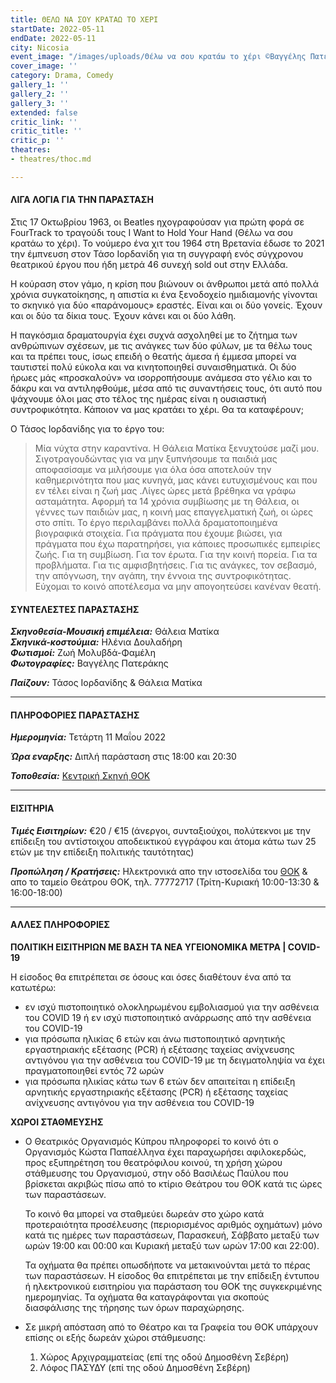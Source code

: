 ```yaml
---
title: ΘΕΛΩ ΝΑ ΣΟΥ ΚΡΑΤΑΩ ΤΟ ΧΕΡΙ
startDate: 2022-05-11
endDate: 2022-05-11
city: Nicosia
event_image: "/images/uploads/Θέλω να σου κρατάω το χέρι ©Βαγγέλης Πατεράκης.jpg"
cover_image: ''
category: Drama, Comedy
gallery_1: ''
gallery_2: ''
gallery_3: ''
extended: false
critic_link: ''
critic_title: ''
critic_p: ''
theatres:
- theatres/thoc.md

---
```

#### ΛΙΓΑ ΛΟΓΙΑ ΓΙΑ ΤΗΝ ΠΑΡΑΣΤΑΣΗ

Στις 17 Οκτωβρίου 1963, οι Beatles ηχογραφούσαν για πρώτη φορά σε FourTrack το τραγούδι τους I Want to Hold Your Hand (Θέλω να σου κρατάω το χέρι). Το νούμερο ένα χιτ του 1964 στη Βρετανία έδωσε το 2021 την έμπνευση στον Τάσο Ιορδανίδη για τη συγγραφή ενός σύγχρονου θεατρικού έργου που ήδη μετρά 46 συνεχή sold out στην Ελλάδα.

Η κούραση στον γάμο, η κρίση που βιώνουν οι άνθρωποι μετά από πολλά χρόνια συγκατοίκησης, η απιστία κι ένα ξενοδοχείο ημιδιαμονής γίνονται το σκηνικό για δύο «παράνομους» εραστές. Είναι και οι δύο γονείς. Έχουν και οι δύο τα δίκια τους. Έχουν κάνει και οι δύο λάθη.

​Η παγκόσμια δραματουργία έχει συχνά ασχοληθεί με το ζήτημα των ανθρώπινων σχέσεων, με τις ανάγκες των δύο φύλων, με τα θέλω τους και τα πρέπει τους, ίσως επειδή ο θεατής άμεσα ή έμμεσα μπορεί να ταυτιστεί πολύ εύκολα και να κινητοποιηθεί συναισθηματικά. Οι δύο ήρωες μάς «προσκαλούν» να ισορροπήσουμε ανάμεσα στο γέλιο και το δάκρυ και να αντιληφθούμε, μέσα από τις συναντήσεις τους, ότι αυτό που ψάχνουμε όλοι μας στο τέλος της ημέρας είναι η ουσιαστική συντροφικότητα. Κάποιον να μας κρατάει το χέρι. Θα τα καταφέρουν;

Ο Τάσος Ιορδανίδης για το έργο του:

> Μία νύχτα στην καραντίνα. H Θάλεια Ματίκα ξενυχτούσε μαζί μου. Σιγοτραγουδώντας για να μην ξυπνήσουμε τα παιδιά μας αποφασίσαμε να μιλήσουμε για όλα όσα αποτελούν την καθημερινότητα που μας κυνηγά, μας κάνει ευτυχισμένους και που εν τέλει είναι η ζωή μας .Λίγες ώρες μετά βρέθηκα να γράφω ασταμάτητα. Αφορμή τα 14 χρόνια συμβίωσης με τη Θάλεια, οι γέννες των παιδιών μας, η κοινή μας επαγγελματική ζωή, οι ώρες στο σπίτι. Το έργο περιλαμβάνει πολλά δραματοποιημένα βιογραφικά στοιχεία. Για πράγματα που έχουμε βιώσει, για πράγματα που έχω παρατηρήσει, για κάποιες προσωπικές εμπειρίες ζωής. Για τη συμβίωση. Για τον έρωτα. Για την κοινή πορεία. Για τα προβλήματα. Για τις αμφισβητήσεις. Για τις ανάγκες, τον σεβασμό, την απόγνωση, την αγάπη, την έννοια της συντροφικότητας. Εύχομαι το κοινό αποτέλεσμα να μην απογοητεύσει κανέναν θεατή.

#### ΣΥΝΤΕΛΕΣΤΕΣ ΠΑΡΑΣΤΑΣΗΣ

**_Σκηνοθεσία-Μουσική επιμέλεια:_** Θάλεια Ματίκα  
**_Σκηνικά-κοστούμια:_** Ηλένια Δουλαδήρη  
**_Φωτισμοί:_** Ζωή Μολυβδά-Φαμέλη  
**_Φωτογραφίες:_** Βαγγέλης Πατεράκης

**_Παίζουν:_** Τάσος Ιορδανίδης & Θάλεια Ματίκα

***

#### ΠΛΗΡΟΦΟΡΙΕΣ ΠΑΡΑΣΤΑΣΗΣ

**_Ημερομηνία:_** Τετάρτη 11 Μαΐου 2022

**_Ώρα εναρξης:_** Διπλή παράσταση στις 18:00 και 20:30

**_Τοποθεσία:_** [Κεντρική Σκηνή ΘΟΚ](https://www.google.com/maps/place/%CE%98%CE%B5%CE%B1%CF%84%CF%81%CE%B9%CE%BA%CF%8C%CF%82+%CE%9F%CF%81%CE%B3%CE%B1%CE%BD%CE%B9%CF%83%CE%BC%CF%8C%CF%82+%CE%9A%CF%8D%CF%80%CF%81%CE%BF%CF%85,+%CE%98%CE%9F%CE%9A/@35.1681606,33.3378205,14z/data=!4m9!1m2!2m1!1zzrjOtc6xz4TPgc6_IM64zr_Oug!3m5!1s0x14de1756be6f54f3:0xd51f772260b940ce!8m2!3d35.1681619!4d33.3552882!15sChPOuM61zrHPhM-Bzr8gzrjOv866kgEXcGVyZm9ybWluZ19hcnRzX3RoZWF0ZXI "ΘΟΚ")

***

#### ΕΙΣΙΤΗΡΙΑ

**_Τιμές Εισιτηρίων:_** €20 / €15 (άνεργοι, συνταξιούχοι, πολύτεκνοι με την επίδειξη του αντίστοιχου αποδεικτικού εγγράφου και άτομα κάτω των 25 ετών με την επίδειξη πολιτικής ταυτότητας)

**_Προπώληση / Κρατήσεις:_** Ηλεκτρονικά απο την ιστοσελίδα του [ΘΟΚ](https://www.thoc.org.cy/ticketing/el "ΘΟΚ") & απο το ταμείο Θεάτρου ΘΟΚ, τηλ. 77772717 (Τρίτη-Κυριακή 10:00-13:30 & 16:00-18:00)

***

#### ΑΛΛΕΣ ΠΛΗΡΟΦΟΡΙΕΣ

**ΠΟΛΙΤΙΚΗ ΕΙΣΙΤΗΡΙΩΝ ΜΕ ΒΑΣΗ ΤΑ ΝΕΑ ΥΓΕΙΟΝΟΜΙΚΑ ΜΕΤΡΑ | COVID-19**

Η είσοδος θα επιτρέπεται σε όσους και όσες διαθέτουν ένα από τα κατωτέρω:

* εν ισχύ πιστοποιητικό ολοκληρωμένου εμβολιασμού για την ασθένεια του COVID 19 ή εν ισχύ πιστοποιητικό ανάρρωσης από την ασθένεια του COVID-19
* για πρόσωπα ηλικίας 6 ετών και άνω πιστοποιητικό αρνητικής εργαστηριακής εξέτασης (PCR) ή εξέτασης ταχείας ανίχνευσης αντιγόνου για την ασθένεια του COVID-19 με τη δειγματοληψία να έχει πραγματοποιηθεί εντός 72 ωρών
* για πρόσωπα ηλικίας κάτω των 6 ετών δεν απαιτείται η επίδειξη αρνητικής εργαστηριακής εξέτασης (PCR) ή εξέτασης ταχείας ανίχνευσης αντιγόνου για την ασθένεια του COVID-19

**ΧΩΡΟΙ ΣΤΑΘΜΕΥΣΗΣ**

* Ο Θεατρικός Οργανισμός Κύπρου πληροφορεί το κοινό ότι ο Οργανισμός Κώστα Παπαέλληνα έχει παραχωρήσει αφιλοκερδώς, προς εξυπηρέτηση του θεατρόφιλου κοινού, τη χρήση χώρου στάθμευσης του Οργανισμού, στην οδό Βασιλέως Παύλου που βρίσκεται ακριβώς πίσω από το κτίριο Θεάτρου του ΘΟΚ κατά τις ώρες των παραστάσεων.

  Το κοινό θα μπορεί να σταθμεύει δωρεάν στο χώρο κατά προτεραιότητα προσέλευσης (περιορισμένος αριθμός οχημάτων) μόνο κατά τις ημέρες των παραστάσεων, Παρασκευή, Σάββατο μεταξύ των ωρών 19:00 και 00:00 και Κυριακή μεταξύ των ωρών 17:00 και 22:00).

  Τα οχήματα θα πρέπει οπωσδήποτε να μετακινούνται μετά το πέρας των παραστάσεων. Η είσοδος θα επιτρέπεται με την επίδειξη έντυπου ή ηλεκτρονικού εισιτηρίου για παράσταση του ΘΟΚ της συγκεκριμένης ημερομηνίας. Τα οχήματα θα καταγράφονται για σκοπούς διασφάλισης της τήρησης των όρων παραχώρησης.
* Σε μικρή απόσταση από το Θέατρο και τα Γραφεία του ΘΟΚ υπάρχουν επίσης οι εξής δωρεάν χώροι στάθμευσης:
  1. Χώρος Αρχιγραμματείας (επί της οδού Δημοσθένη Σεβέρη)
  2. Λόφος ΠΑΣΥΔΥ (επί της οδού Δημοσθένη Σεβέρη)